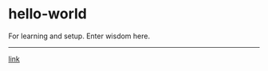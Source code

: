 # hello-world
For learning and setup.
Enter wisdom here.

---

[link](https://www.markdownguide.org/cheat-sheet/)

